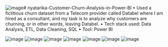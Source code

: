 ![image](https://github.com/riyatarika/riyatarika-Customer-Churn-Analysis-in-Power-BI/assets/158162260/ad515adc-a599-467d-a796-07def8838d05)# riyatarika-Customer-Churn-Analysis-in-Power-BI
• Used a fictitious churn dataset from a Telecom provider called Databel where I am hired as a consultant, and my task is to analyze why customers are churning, or in other words, leaving Databel. 
• Tech stack used: Data Analysis, ETL, Data Cleaning, SQL 
• Tool: Power BI

![image](https://github.com/riyatarika/riyatarika-Customer-Churn-Analysis-in-Power-BI/assets/158162260/cfc7c2f2-56ad-4c73-8183-93ec842f0daa)
![image](https://github.com/riyatarika/riyatarika-Customer-Churn-Analysis-in-Power-BI/assets/158162260/7cf1e4c2-f65a-468f-b794-32e78da2979d)
![image](https://github.com/riyatarika/riyatarika-Customer-Churn-Analysis-in-Power-BI/assets/158162260/5cb0666f-4ace-45a2-ac58-99d619888106)
![image](https://github.com/riyatarika/riyatarika-Customer-Churn-Analysis-in-Power-BI/assets/158162260/c3fff2a3-71b6-46a0-8582-67e88992c8e3)
![image](https://github.com/riyatarika/riyatarika-Customer-Churn-Analysis-in-Power-BI/assets/158162260/c6924328-c6f0-4b8a-a995-79082e2fe5b5)
![image](https://github.com/riyatarika/riyatarika-Customer-Churn-Analysis-in-Power-BI/assets/158162260/bc348636-4e5b-4d4b-bddb-9448733f0930)
![image](https://github.com/riyatarika/riyatarika-Customer-Churn-Analysis-in-Power-BI/assets/158162260/2bdb53c2-e77c-41ff-b948-236d359447d3)
